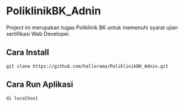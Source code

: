 # PoliklinikBK_Adnin
Project ini merupakan tugas Poliklinik BK untuk memenuhi syarat ujian sertifikasi Web Developer.


## Cara Install

`git clone https://github.com/hallorama/PoliklinikBK_Adnin.git`

## Cara Run Aplikasi

`di localhost`
